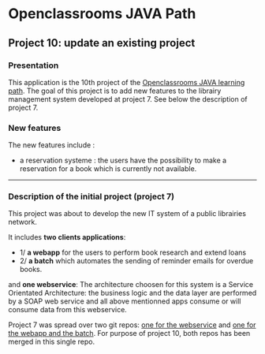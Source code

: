 #  Openclassrooms JAVA Path

## Project 10: update an existing project

### **Presentation**
This application is the 10th project of the [Openclassrooms JAVA learning path](https://openclassrooms.com/en/paths/88-developpeur-dapplication-java).
The goal of this project is to add new features to the librairy management system developed at project 7. 
See below the description of project 7. 

### **New features**
The new features include :
* a reservation systeme : the users have the possibility to make a reservation for a book which is currently not available. 

---

### **Description of the initial project (project 7)**

This project was about to develop the new IT system of a public librairies network. 

It includes **two clients applications**: 
* 1/ **a webapp** for the users to perform book research and extend loans
* 2/ **a batch** which automates the sending of reminder emails for overdue books.

and **one webservice**: 
The architecture choosen for this system is a Service Orientated Architecture: the business logic and the data layer are performed by a SOAP web service and all above mentionned apps consume or will consume data from this webservice. 

Project 7 was spread over two git repos: [one for the webservice](https://github.com/JulienDeBerlin/p7-librairyManagement-webservice)
and [one for the webapp and the batch](https://github.com/JulienDeBerlin/p7-librairyManagement-webapp). For purpose of project 10, both repos has been merged in this single repo. 


